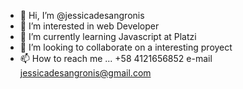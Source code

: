 - 👋 Hi, I’m @jessicadesangronis
- 👀 I’m interested in web Developer
- 🌱 I’m currently learning Javascript at Platzi
- 💞️ I’m looking to collaborate on a interesting proyect
- 📫 How to reach me ... +58 4121656852  e-mail jessicadesangronis@gmail.com

<!---
jessicadesangronis/jessicadesangronis is a ✨ special ✨ repository because its `README.md` (this file) appears on your GitHub profile.
You can click the Preview link to take a look at your changes.
--->
